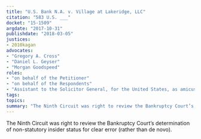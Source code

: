```yaml
---
title: "U.S. Bank N.A. v. Village at Lakeridge, LLC"
citation: "583 U.S. ___"
docket: "15-1509"
argdate: "2017-10-31"
publishdate: "2018-03-05"
justices:
- 2010kagan
advocates:
- "Gregory A. Cross"
- "Daniel L. Geyser"
- "Morgan Goodspeed"
roles:
- "on behalf of the Petitioner"
- "on behalf of the Respondents"
- "Assistant to the Solicitor General, for the United States, as amicus curiae, supporting the Respondents"
tags:
topics:
summary: "The Ninth Circuit was right to review the Bankruptcy Court’s determination of non-statutory insider status for clear error (rather than de novo)."
---
```

The Ninth Circuit was right to review the Bankruptcy Court’s determination of non-statutory insider status for clear error (rather than de novo).

